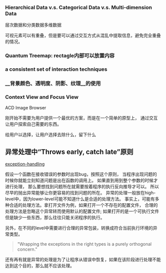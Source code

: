 


### Hierarchical Data v.s. Categorical Data v.s. Multi-dimension Data
层次数据和分类数据多维数据

可视元素可以有重叠，但是要可以通过交互方式从混乱中提取信息，避免完全重叠的情况。

### Quantum Treemap: rectagle内部可以放置内容

### a consistent set of interaction techniques

### __背景颜色、透明度、阴影、纹理__的使用

### Context View and Focus View
ACD Image Browser

刚开始不需要为用户提供一个最优的方案，而是在一个简单的原型上，
通过交互让用户探索自己需要的东西。

给用户以选择，让用户选择去除什么，留下什么


## 异常处理中“Throws early, catch late”原则

[exception-handling][]

假设一个函数在接收错误的参数时出现bug，按照这个原则，
当程序出现问题的时候你就能立刻知道问题是出在函数的调用上。
如果直到用到整个参数的时候才进行处理，
那么要想找到问题所在就需要按着程序的执行反向推导才可以。
所以尽早的抛出异常能够让你更容易的找到问题的所在。
异常的处理一般放在high-level中，因为lower-level可能不知道什么是合适的处理方法。
事实上，可能有多种合适的处理方法。拿打开文件为例，如果打开一个不存在的配置文件，
合理的处理方法是忽略这个异常转而使用默认的配置文件; 
如果打开的是一个可执行文件但是缺少一些东西，那么往往只能关闭程序的执行。

另外，在不同的level中需要进行合理的异常包装，转换成符合当前执行环境的异常类型。

> "Wrapping the exceptions in the right types is a purely orthogonal concern."

还有再有就是异常的处理是为了让程序从错误中恢复，如果在该阶段进行处理不能达到这个目的，那么就不应该处理。




[exception-handling]: http://programmers.stackexchange.com/questions/231057/exceptions-why-throw-early-why-catch-late/231064#231064}
